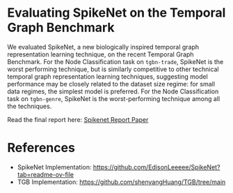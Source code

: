 # Evaluating SpikeNet on the Temporal Graph Benchmark  
We evaluated SpikeNet, a new biologically inspired temporal graph representation learning technique, on the recent Temporal Graph Benchmark. For the Node Classification task on $\texttt{tgbn-trade}$, SpikeNet is the worst performing technique, but is similarly competitive to other technical temporal graph representation learning techniques, suggesting model performance may be closely related to the dataset size regime: for small data regimes, the simplest model is preferred. For the Node Classification task on $\texttt{tgbn-genre}$, SpikeNet is the worst-performing technique among all the techniques. 

Read the final report here: [Spikenet Report Paper](report-cs525_bic_tgb_spikenet_report_paper_tej_advith_priyanshu_vf.pdf)

# References
- SpikeNet Implementation: https://github.com/EdisonLeeeee/SpikeNet?tab=readme-ov-file
- TGB Implementation: https://github.com/shenyangHuang/TGB/tree/main